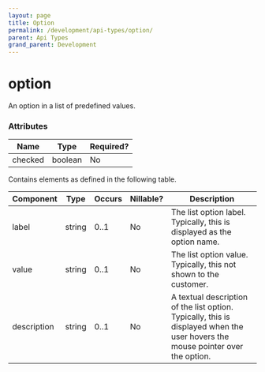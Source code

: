 ```yaml
---
layout: page
title: Option
permalink: /development/api-types/option/
parent: Api Types
grand_parent: Development
---
```




# option 
An option in a list of predefined values.

### Attributes

| Name    | Type    | Required? |
|---------|---------|-----------|
| checked | boolean | No        |

Contains elements as defined in the following table.

| Component   | Type   | Occurs | Nillable? | Description                                                                                                                     |
|-------------|--------|--------|-----------|---------------------------------------------------------------------------------------------------------------------------------|
| label       | string | 0..1   | No        | The list option label. Typically, this is displayed as the option name.                                                         |
| value       | string | 0..1   | No        | The list option value. Typically, this not shown to the customer.                                                               |
| description | string | 0..1   | No        |  A textual description of the list option. Typically, this is displayed when the user hovers the mouse pointer over the option. |


